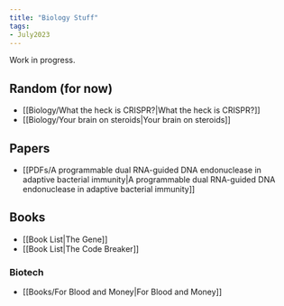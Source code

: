 ```yaml
---
title: "Biology Stuff"
tags:
- July2023
---
```

Work in progress.
## Random (for now)
- [[Biology/What the heck is CRISPR?|What the heck is CRISPR?]]
- [[Biology/Your brain on steroids|Your brain on steroids]]

## Papers
- [[PDFs/A programmable dual RNA-guided DNA endonuclease in adaptive bacterial immunity|A programmable dual RNA-guided DNA endonuclease in adaptive bacterial immunity]]

## Books
- [[Book List|The Gene]]
- [[Book List|The Code Breaker]] 
### Biotech
- [[Books/For Blood and Money|For Blood and Money]]
